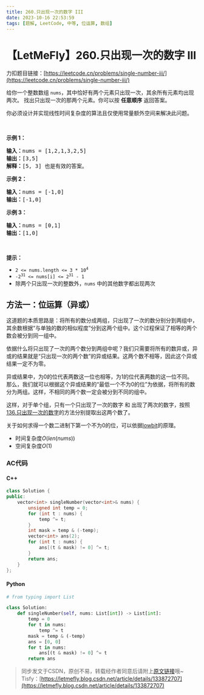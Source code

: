 ```yaml
---
title: 260.只出现一次的数字 III
date: 2023-10-16 22:53:59
tags: [题解, LeetCode, 中等, 位运算, 数组]
---
```


# 【LetMeFly】260.只出现一次的数字 III

力扣题目链接：[https://leetcode.cn/problems/single-number-iii/](https://leetcode.cn/problems/single-number-iii/)

<p>给你一个整数数组&nbsp;<code>nums</code>，其中恰好有两个元素只出现一次，其余所有元素均出现两次。 找出只出现一次的那两个元素。你可以按 <strong>任意顺序</strong> 返回答案。</p>

<p>你必须设计并实现线性时间复杂度的算法且仅使用常量额外空间来解决此问题。</p>

<p>&nbsp;</p>

<p><strong>示例 1：</strong></p>

<pre>
<strong>输入：</strong>nums = [1,2,1,3,2,5]
<strong>输出：</strong>[3,5]
<strong>解释：</strong>[5, 3] 也是有效的答案。
</pre>

<p><strong>示例 2：</strong></p>

<pre>
<strong>输入：</strong>nums = [-1,0]
<strong>输出：</strong>[-1,0]
</pre>

<p><strong>示例 3：</strong></p>

<pre>
<strong>输入：</strong>nums = [0,1]
<strong>输出：</strong>[1,0]
</pre>

<p>&nbsp;</p>

<p><strong>提示：</strong></p>

<ul>
	<li><code>2 &lt;= nums.length &lt;= 3 * 10<sup>4</sup></code></li>
	<li><code>-2<sup>31</sup> &lt;= nums[i] &lt;= 2<sup>31</sup> - 1</code></li>
	<li>除两个只出现一次的整数外，<code>nums</code> 中的其他数字都出现两次</li>
</ul>


    
## 方法一：位运算（异或）

这道题的本质思路是：将所有的数分成两组，只出现了一次的数分别分到两组中，其余数根据“与单独的数的相似程度”分到这两个组中。这个过程保证了相等的两个数会被分到同一组中。

依据什么将只出现了一次的两个数分到两组中呢？我们只需要将所有的数异或，异或的结果就是“只出现一次的两个数”的异或结果。这两个数不相等，因此这个异或结果一定不为零。

异或结果中，为0的位代表两数这一位也相等，为1的位代表两数的这一位不同。那么，我们就可以根据这个异或结果的“最低一个不为0的位”为依据，将所有的数分为两组。这样，不相同的两个数一定会被分到不同的组中。

这样，对于单个组，只有一个只出现了一次的数字 和 出现了两次的数字，按照[136.只出现一次的数字](https://blog.letmefly.xyz/2022/07/25/LeetCode%200136.%E5%8F%AA%E5%87%BA%E7%8E%B0%E4%B8%80%E6%AC%A1%E7%9A%84%E6%95%B0%E5%AD%97/)的方法分别提取出这两个数了。

关于如何求得一个数二进制下第一个不为0的位，可以依据[lowbit](https://web.letmefly.eu.org/Notes/ACM/%E7%AE%97%E6%B3%95%E7%AB%9E%E8%B5%9B%E8%BF%9B%E9%98%B6%E6%8C%87%E5%8D%97%E7%AC%94%E8%AE%B0/)的原理。

+ 时间复杂度$O(len(nums))$
+ 空间复杂度$O(1)$

### AC代码

#### C++

```cpp
class Solution {
public:
    vector<int> singleNumber(vector<int>& nums) {
        unsigned int temp = 0;
        for (int t : nums) {
            temp ^= t;
        }
        int mask = temp & (-temp);
        vector<int> ans(2);
        for (int t : nums) {
            ans[(t & mask) != 0] ^= t;
        }
        return ans;
    }
};
```

#### Python

```python
# from typing import List

class Solution:
    def singleNumber(self, nums: List[int]) -> List[int]:
        temp = 0
        for t in nums:
            temp ^= t
        mask = temp & (-temp)
        ans = [0, 0]
        for t in nums:
            ans[(t & mask) != 0] ^= t
        return ans
```

> 同步发文于CSDN，原创不易，转载经作者同意后请附上[原文链接](https://blog.letmefly.xyz/2023/10/16/LeetCode%200260.%E5%8F%AA%E5%87%BA%E7%8E%B0%E4%B8%80%E6%AC%A1%E7%9A%84%E6%95%B0%E5%AD%97III/)哦~
> Tisfy：[https://letmefly.blog.csdn.net/article/details/133872707](https://letmefly.blog.csdn.net/article/details/133872707)
